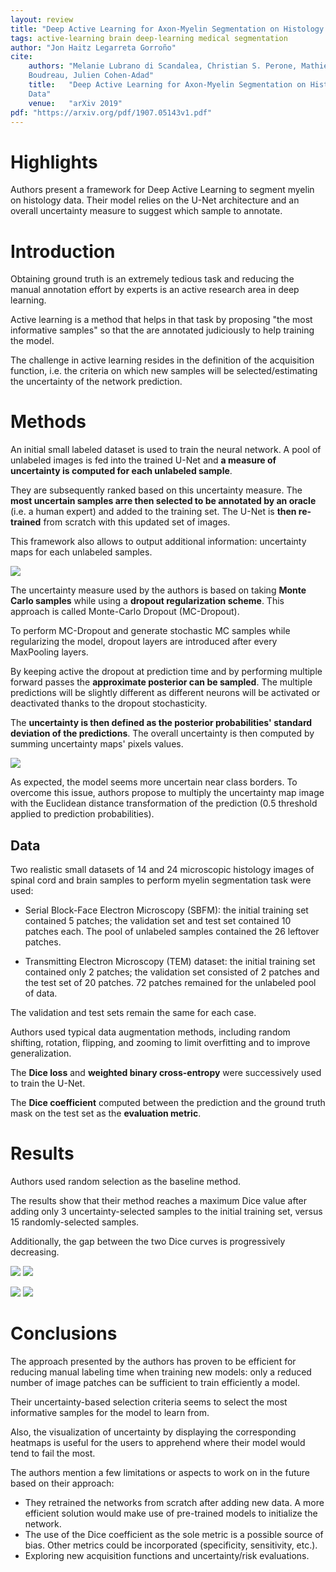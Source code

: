 ```yaml
---
layout: review
title: "Deep Active Learning for Axon-Myelin Segmentation on Histology Data"
tags: active-learning brain deep-learning medical segmentation
author: "Jon Haitz Legarreta Gorroño"
cite:
    authors: "Melanie Lubrano di Scandalea, Christian S. Perone, Mathieu
    Boudreau, Julien Cohen-Adad"
    title:   "Deep Active Learning for Axon-Myelin Segmentation on Histology
    Data"
    venue:   "arXiv 2019"
pdf: "https://arxiv.org/pdf/1907.05143v1.pdf"
---
```



# Highlights

Authors present a framework for Deep Active Learning to segment myelin on
histology data. Their model relies on the U-Net architecture and an overall
uncertainty measure to suggest which sample to annotate.

# Introduction

Obtaining ground truth is an extremely tedious task and reducing the manual
annotation effort by experts is an active research area in deep learning.

Active learning is a method that helps in that task by proposing "the most
informative samples" so that the are annotated judiciously to help training the
model.

The challenge in active learning resides in the definition of the acquisition
function, i.e. the criteria on which new samples will be selected/estimating the
uncertainty of the network prediction.


# Methods

An initial small labeled dataset is used to train the neural network. A pool of
unlabeled images is fed into the trained U-Net and **a measure of uncertainty
is computed for each unlabeled sample**.

They are subsequently ranked based on this uncertainty measure. The **most
uncertain samples arre then selected to be annotated by an oracle** (i.e. a
human expert) and added to the training set. The U-Net is **then re-trained**
from scratch with this updated set of images.

This framework also allows to output additional information: uncertainty maps
for each unlabeled samples.

![](/article/images/DeepActiveLearningAxonMyelinSegmentation/Pipeline.png)

The uncertainty measure used by the authors is based on taking **Monte Carlo
samples** while using a **dropout regularization scheme**. This approach is
called Monte-Carlo Dropout (MC-Dropout).

To perform MC-Dropout and generate stochastic MC samples while regularizing the
model, dropout layers are introduced after every MaxPooling layers.

By keeping active the dropout at prediction time and by performing multiple
forward passes the **approximate posterior can be sampled**. The multiple
predictions will be slightly different as different neurons will be activated or
deactivated thanks to the dropout stochasticity.

The **uncertainty is then defined as the posterior probabilities' standard
deviation of the predictions**. The overall uncertainty is then computed by
summing uncertainty maps' pixels values.

![](/article/images/DeepActiveLearningAxonMyelinSegmentation/Uncertainty_measure.png)

As expected, the model seems more uncertain near class borders. To overcome this
issue, authors propose to multiply the uncertainty map image with the Euclidean
distance transformation of the prediction (0.5 threshold applied to prediction
probabilities).


## Data

Two realistic small datasets of 14 and 24 microscopic histology images of
spinal cord and brain samples to perform myelin segmentation task were used:

- Serial Block-Face Electron Microscopy (SBFM): the initial training set
contained 5 patches; the validation set and test set contained 10 patches each.
The pool of unlabeled samples contained the 26 leftover patches.

- Transmitting Electron Microscopy (TEM) dataset: the initial training set
contained only 2 patches; the validation set consisted of 2 patches and the test
set of 20 patches. 72 patches remained for the unlabeled pool of data.

The validation and test sets remain the same for each case.

Authors used typical data augmentation methods, including random shifting,
rotation, flipping, and zooming to limit overfitting and to improve
generalization.

The **Dice loss** and **weighted binary cross-entropy** were successively used
to train the U-Net.

The **Dice coefficient** computed between the prediction and the ground truth
mask on the test set as the **evaluation metric**.


# Results

Authors used random selection as the baseline method.

The results show that their method reaches a maximum Dice value after adding
only 3 uncertainty-selected samples to the initial training set, versus 15
randomly-selected samples.

Additionally, the gap between the two Dice curves is progressively decreasing.

![](/article/images/DeepActiveLearningAxonMyelinSegmentation/Active_learning_SBEM.png)
![](/article/images/DeepActiveLearningAxonMyelinSegmentation/Active_learning_TEM.png)

![](/article/images/DeepActiveLearningAxonMyelinSegmentation/Results_figure_Dice.png)
![](/article/images/DeepActiveLearningAxonMyelinSegmentation/Results_figure_cross_entropy.png)


# Conclusions

The approach presented by the authors has proven to be efficient for reducing
manual labeling time when training new models: only a reduced number of image
patches can be sufficient to train efficiently a model.

Their uncertainty-based selection criteria seems to select the most informative
samples for the model to learn from.

Also, the visualization of uncertainty by displaying the corresponding heatmaps
is useful for the users to apprehend where their model would tend to fail the
most.

The authors mention a few limitations or aspects to work on in the future based
on their approach:
- They retrained the networks from scratch after adding new data. A more
efficient solution would make use of pre-trained models to initialize the
network.
- The use of the Dice coefficient as the sole metric is a possible source of
bias. Other metrics could be incorporated (specificity, sensitivity, etc.).
- Exploring new acquisition functions and uncertainty/risk evaluations.

